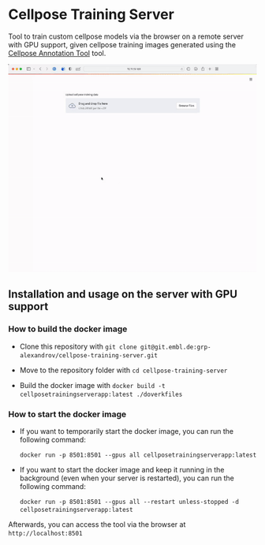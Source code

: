 # Cellpose Training Server

Tool to train custom cellpose models via the browser on a remote server with GPU support, given cellpose training images generated using the [Cellpose Annotation Tool](https://git.embl.de/grp-alexandrov/cellpose-training-gui) tool.

![](images/training-remotely.gif)

## Installation and usage on the server with GPU support

### How to build the docker image

- Clone this repository with `git clone git@git.embl.de:grp-alexandrov/cellpose-training-server.git`

- Move to the repository folder with `cd cellpose-training-server`

- Build the docker image with `docker build -t cellposetrainingserverapp:latest ./doverkfiles`

### How to start the docker image 

- If you want to temporarily start the docker image, you can run the following command:

  ```shell
  docker run -p 8501:8501 --gpus all cellposetrainingserverapp:latest
  ```

- If you want to start the docker image and keep it running in the background (even when your server is restarted), you can run the following command:

  ```shell
  docker run -p 8501:8501 --gpus all --restart unless-stopped -d  cellposetrainingserverapp:latest
  ```
  
Afterwards, you can access the tool via the browser at `http://localhost:8501`

